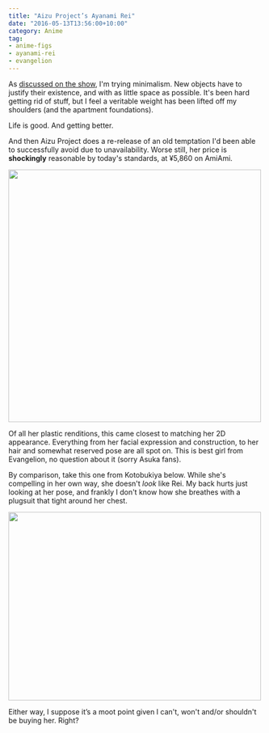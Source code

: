```yaml
---
title: "Aizu Project’s Ayanami Rei"
date: "2016-05-13T13:56:00+10:00"
category: Anime
tag:
- anime-figs
- ayanami-rei
- evangelion
---
```

As [discussed on the show], I'm trying minimalism. New objects have to justify their existence, and with as little space as possible. It's been hard getting rid of stuff, but I feel a veritable weight has been lifted off my shoulders (and the apartment foundations).

Life is good. And getting better.

And then Aizu Project does a re-release of an old temptation I'd been able to successfully avoid due to unavailability. Worse still, her price is **shockingly** reasonable by today's standards, at ¥5,860 on AmiAmi.

<p><img src="https://rubenerd.com/files/2016/ayanamirei-aizu.jpg" srcset="https://rubenerd.com/files/2016/ayanamirei-aizu.jpg 1x, https://rubenerd.com/files/2016/ayanamirei-aizu@2x.jpg 2x" alt="" style="width:500px" /></p>

Of all her plastic renditions, this came closest to matching her 2D appearance. Everything from her facial expression and construction, to her hair and somewhat reserved pose are all spot on. This is best girl from Evangelion, no question about it (sorry Asuka fans).

By comparison, take this one from Kotobukiya below. While she's compelling in her own way, she doesn't *look* like Rei. My back hurts just looking at her pose, and frankly I don't know how she breathes with a plugsuit that tight around her chest.

<p><img src="https://rubenerd.com/files/2016/ayanamirei-kotobukiya.jpg" srcset="https://rubenerd.com/files/2016/ayanamirei-kotobukiya.jpg 1x, https://rubenerd.com/files/2016/ayanamirei-kotobukiya@2x.jpg 2x" alt="" style="width:500px; height:373px;" /></p>

Either way, I suppose it’s a moot point given I can't, won't and/or shouldn't be buying her. Right?

[discussed on the show]: https://rubenerd.com/show340/
